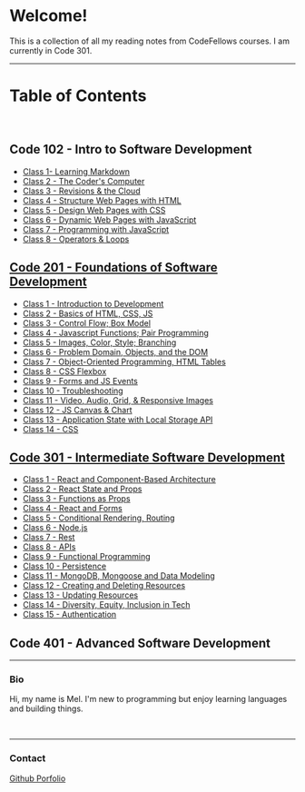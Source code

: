 # Welcome!

This is a collection of all my reading notes from CodeFellows courses. I am currently in Code 301.

---

# Table of Contents
<br>

## Code 102 - Intro to Software Development

- [Class 1- Learning Markdown](https://mel-johnston.github.io/reading-notes/102/class1)
- [Class 2 - The Coder's Computer](https://mel-johnston.github.io/reading-notes/102/class2)
- [Class 3 - Revisions & the Cloud](https://mel-johnston.github.io/reading-notes/102/class3)
- [Class 4 - Structure Web Pages with HTML](https://mel-johnston.github.io/reading-notes/102/class4)
- [Class 5 - Design Web Pages with CSS](https://mel-johnston.github.io/reading-notes/102/class5)
- [Class 6 - Dynamic Web Pages with JavaScript](https://mel-johnston.github.io/reading-notes/102/class6)
- [Class 7 - Programming with JavaScript](https://mel-johnston.github.io/reading-notes/102/class7)
- [Class 8 - Operators & Loops](https://mel-johnston.github.io/reading-notes/102/class8)

## [Code 201 - Foundations of Software Development](https://github.com/codefellows/seattle-code-201d93)

- [Class 1 - Introduction to Development](https://mel-johnston.github.io/reading-notes/201/class1)
- [Class 2 - Basics of HTML, CSS, JS](https://mel-johnston.github.io/reading-notes/201/class2)
- [Class 3 - Control Flow; Box Model](https://mel-johnston.github.io/reading-notes/201/class3)
- [Class 4 - Javascript Functions; Pair Programming](https://mel-johnston.github.io/reading-notes/201/class4)
- [Class 5 - Images, Color, Style; Branching](https://mel-johnston.github.io/reading-notes/201/class5)
- [Class 6 - Problem Domain, Objects, and the DOM](https://mel-johnston.github.io/reading-notes/201/class6)
- [Class 7 - Object-Oriented Programming, HTML Tables](https://mel-johnston.github.io/reading-notes/201/class7)
- [Class 8 - CSS Flexbox](https://mel-johnston.github.io/reading-notes/201/class8)
- [Class 9 - Forms and JS Events](https://mel-johnston.github.io/reading-notes/201/class9)
- [Class 10 - Troubleshooting](https://mel-johnston.github.io/reading-notes/201/class10)
- [Class 11 - Video, Audio, Grid, & Responsive Images](https://mel-johnston.github.io/reading-notes/201/class11)
- [Class 12 - JS Canvas & Chart](https://mel-johnston.github.io/reading-notes/201/class12)
- [Class 13 - Application State with Local Storage API](https://mel-johnston.github.io/reading-notes/201/class13)
- [Class 14 - CSS](https://mel-johnston.github.io/reading-notes/201/class14)

## [Code 301 - Intermediate Software Development](https://github.com/codefellows/seattle-code-301d93)

- [Class 1 - React and Component-Based Architecture](https://mel-johnston.github.io/reading-notes/301/class1)
- [Class 2 - React State and Props](https://mel-johnston.github.io/reading-notes/301/class2)
- [Class 3 - Functions as Props](https://mel-johnston.github.io/reading-notes/301/class3)
- [Class 4 - React and Forms](https://mel-johnston.github.io/reading-notes/301/class4)
- [Class 5 - Conditional Rendering, Routing](https://mel-johnston.github.io/reading-notes/301/class5)
- [Class 6 - Node.js](https://mel-johnston.github.io/reading-notes/301/class6)
- [Class 7 - Rest](https://mel-johnston.github.io/reading-notes/301/class7)
- [Class 8 - APIs](https://mel-johnston.github.io/reading-notes/301/class8)
- [Class 9 - Functional Programming](https://mel-johnston.github.io/reading-notes/301/class9)
- [Class 10 - Persistence](https://mel-johnston.github.io/reading-notes/301/class10)
- [Class 11 - MongoDB, Mongoose and Data Modeling](https://mel-johnston.github.io/reading-notes/301/class11)
- [Class 12 - Creating and Deleting Resources](https://mel-johnston.github.io/reading-notes/301/class12)
- [Class 13 - Updating Resources](https://mel-johnston.github.io/reading-notes/301/class13)
- [Class 14 - Diversity, Equity, Inclusion in Tech](https://mel-johnston.github.io/reading-notes/301/class14)
- [Class 15 - Authentication](https://mel-johnston.github.io/reading-notes/301/class15)



## Code 401 - Advanced Software Development

---

### Bio

Hi, my name is Mel. I'm new to programming but enjoy learning languages and building things.

<br>

---
### Contact

[Github Porfolio](https://github.com/mel-johnston)
